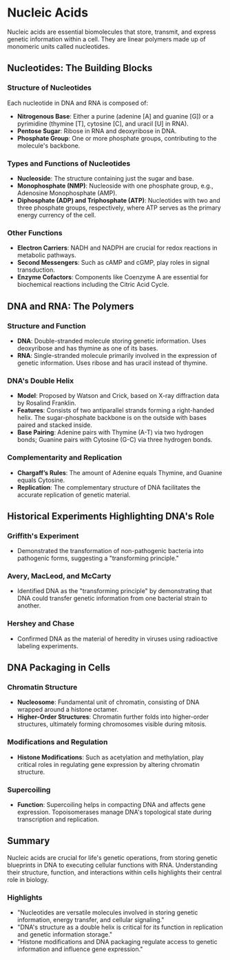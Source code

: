 # Nucleic Acids

Nucleic acids are essential biomolecules that store, transmit, and express genetic information within a cell. They are linear polymers made up of monomeric units called nucleotides.

## Nucleotides: The Building Blocks

### Structure of Nucleotides
Each nucleotide in DNA and RNA is composed of:
- **Nitrogenous Base**: Either a purine (adenine [A] and guanine [G]) or a pyrimidine (thymine [T], cytosine [C], and uracil [U] in RNA).
- **Pentose Sugar**: Ribose in RNA and deoxyribose in DNA.
- **Phosphate Group**: One or more phosphate groups, contributing to the molecule's backbone.

### Types and Functions of Nucleotides
- **Nucleoside**: The structure containing just the sugar and base.
- **Monophosphate (NMP)**: Nucleoside with one phosphate group, e.g., Adenosine Monophosphate (AMP).
- **Diphosphate (ADP) and Triphosphate (ATP)**: Nucleotides with two and three phosphate groups, respectively, where ATP serves as the primary energy currency of the cell.

### Other Functions
- **Electron Carriers**: NADH and NADPH are crucial for redox reactions in metabolic pathways.
- **Second Messengers**: Such as cAMP and cGMP, play roles in signal transduction.
- **Enzyme Cofactors**: Components like Coenzyme A are essential for biochemical reactions including the Citric Acid Cycle.

## DNA and RNA: The Polymers

### Structure and Function
- **DNA**: Double-stranded molecule storing genetic information. Uses deoxyribose and has thymine as one of its bases.
- **RNA**: Single-stranded molecule primarily involved in the expression of genetic information. Uses ribose and has uracil instead of thymine.

### DNA's Double Helix
- **Model**: Proposed by Watson and Crick, based on X-ray diffraction data by Rosalind Franklin.
- **Features**: Consists of two antiparallel strands forming a right-handed helix. The sugar-phosphate backbone is on the outside with bases paired and stacked inside.
- **Base Pairing**: Adenine pairs with Thymine (A-T) via two hydrogen bonds; Guanine pairs with Cytosine (G-C) via three hydrogen bonds.

### Complementarity and Replication
- **Chargaff’s Rules**: The amount of Adenine equals Thymine, and Guanine equals Cytosine.
- **Replication**: The complementary structure of DNA facilitates the accurate replication of genetic material.

## Historical Experiments Highlighting DNA's Role

### Griffith's Experiment
- Demonstrated the transformation of non-pathogenic bacteria into pathogenic forms, suggesting a "transforming principle."

### Avery, MacLeod, and McCarty
- Identified DNA as the "transforming principle" by demonstrating that DNA could transfer genetic information from one bacterial strain to another.

### Hershey and Chase
- Confirmed DNA as the material of heredity in viruses using radioactive labeling experiments.

## DNA Packaging in Cells

### Chromatin Structure
- **Nucleosome**: Fundamental unit of chromatin, consisting of DNA wrapped around a histone octamer.
- **Higher-Order Structures**: Chromatin further folds into higher-order structures, ultimately forming chromosomes visible during mitosis.

### Modifications and Regulation
- **Histone Modifications**: Such as acetylation and methylation, play critical roles in regulating gene expression by altering chromatin structure.

### Supercoiling
- **Function**: Supercoiling helps in compacting DNA and affects gene expression. Topoisomerases manage DNA's topological state during transcription and replication.

## Summary
Nucleic acids are crucial for life's genetic operations, from storing genetic blueprints in DNA to executing cellular functions with RNA. Understanding their structure, function, and interactions within cells highlights their central role in biology.

### Highlights
- "Nucleotides are versatile molecules involved in storing genetic information, energy transfer, and cellular signaling."
- "DNA's structure as a double helix is critical for its function in replication and genetic information storage."
- "Histone modifications and DNA packaging regulate access to genetic information and influence gene expression."



